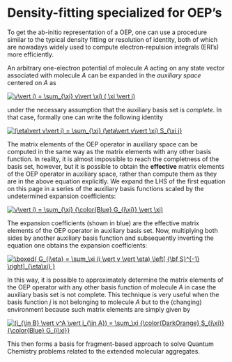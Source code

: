 Density-fitting specialized for OEP’s
=====================================

To get the ab-initio representation of a OEP, one can use a procedure similar to
the typical density fitting or resolution of identity, both of which are nowadays widely used 
to compute electron-repulsion integrals (ERI’s) more efficiently. 

An arbitrary one-electron potential of molecule *A* acting on any state vector associated with molecule *A* can be expanded in the *auxiliary space* centered on *A* as

<a href="https://www.codecogs.com/eqnedit.php?latex=v\vert&space;i)&space;=&space;\sum_{\xi}&space;v\vert&space;\xi)&space;(&space;\xi&space;\vert&space;i)" target="_blank"><img src="https://latex.codecogs.com/gif.latex?v\vert&space;i)&space;=&space;\sum_{\xi}&space;v\vert&space;\xi)&space;(&space;\xi&space;\vert&space;i)" title="v\vert i) = \sum_{\xi} v\vert \xi) ( \xi \vert i)" /></a>

under the necessary assumption that the auxiliary basis set is *complete*. In that case, formally one can write the following identity

<a href="https://www.codecogs.com/eqnedit.php?latex=(\eta\vert&space;v\vert&space;i)&space;=&space;\sum_{\xi}&space;(\eta\vert&space;v\vert&space;\xi)&space;S_{\xi&space;i}" target="_blank"><img src="https://latex.codecogs.com/gif.latex?(\eta\vert&space;v\vert&space;i)&space;=&space;\sum_{\xi}&space;(\eta\vert&space;v\vert&space;\xi)&space;S_{\xi&space;i}" title="(\eta\vert v\vert i) = \sum_{\xi} (\eta\vert v\vert \xi) S_{\xi i}" /></a>

The matrix elements of the OEP operator in auxiliary space can be computed in the same way as the matrix elements with any other basis function. In reality, it is almost impossible to reach the completness of the basis set, however, but it is possible to obtain the **effective** matrix elements of the OEP operator in auxiliary space, rather than compute them as they are in the above equation explicitly. We expand the LHS of the first equation on this page in a series of the auxiliary basis functions scaled by the undetermined expansion coefficients: 

<a href="https://www.codecogs.com/eqnedit.php?latex=v\vert&space;i)&space;=&space;\sum_{\xi}&space;{\color{Blue}&space;G_{i\xi}}&space;\vert&space;\xi)" target="_blank"><img src="https://latex.codecogs.com/gif.latex?v\vert&space;i)&space;=&space;\sum_{\xi}&space;{\color{Blue}&space;G_{i\xi}}&space;\vert&space;\xi)" title="v\vert i) = \sum_{\xi} {\color{Blue} G_{i\xi}} \vert \xi)" /></a>

The expansion coefficients (shown in blue) are the effective matrix elements of the OEP operator in auxiliary basis set. Now, multiplying both sides by another auxiliary basis function and subsequently inverting the equation one obtains the expansion coefficients:

<a href="https://www.codecogs.com/eqnedit.php?latex=\boxed{&space;G_{i\eta}&space;=&space;\sum_\xi&space;(i&space;\vert&space;v&space;\vert&space;\eta)&space;\left[&space;{\bf&space;S}^{-1}&space;\right]_{\eta\xi}&space;}" target="_blank"><img src="https://latex.codecogs.com/gif.latex?\boxed{&space;G_{i\eta}&space;=&space;\sum_\xi&space;(i&space;\vert&space;v&space;\vert&space;\eta)&space;\left[&space;{\bf&space;S}^{-1}&space;\right]_{\eta\xi}&space;}" title="\boxed{ G_{i\eta} = \sum_\xi (i \vert v \vert \eta) \left[ {\bf S}^{-1} \right]_{\eta\xi} }" /></a>

In this way, it is possible to approximately determine the matrix elements of the OEP operator with any other basis function of molecule *A* in case the auxiliary basis set is not complete. This technique is very useful when the basis function *j* is not belonging to molecule *A* but to the (changing) environment because such matrix elements are simply given by 

<a href="https://www.codecogs.com/eqnedit.php?latex=(j_{\in&space;B}&space;\vert&space;v^A&space;\vert&space;i_{\in&space;A})&space;=&space;\sum_\xi&space;{\color{DarkOrange}&space;S_{j\xi}}&space;{\color{Blue}&space;G_{i\xi}}" target="_blank"><img src="https://latex.codecogs.com/gif.latex?(j_{\in&space;B}&space;\vert&space;v^A&space;\vert&space;i_{\in&space;A})&space;=&space;\sum_\xi&space;{\color{DarkOrange}&space;S_{j\xi}}&space;{\color{Blue}&space;G_{i\xi}}" title="(j_{\in B} \vert v^A \vert i_{\in A}) = \sum_\xi {\color{DarkOrange} S_{j\xi}} {\color{Blue} G_{i\xi}}" /></a>

This then forms a basis for fragment-based approach to solve Quantum Chemistry problems related to the extended molecular aggregates.

